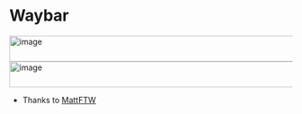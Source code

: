 # Waybar

<img width="1917" height="46" alt="image" src="https://github.com/user-attachments/assets/205cdaef-5ab7-4da6-9f7d-940eda61da9f" />
<img width="1917" height="46" alt="image" src="https://github.com/user-attachments/assets/b11170cc-65bc-45ca-886f-81d49978cb45" />

- Thanks to [MattFTW](https://github.com/Matt-FTW/dotfiles)
